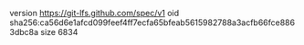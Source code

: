 version https://git-lfs.github.com/spec/v1
oid sha256:ca56d6e1afcd099feef4ff7ecfa65bfeab5615982788a3acfb66fce8863dbc8a
size 6834
